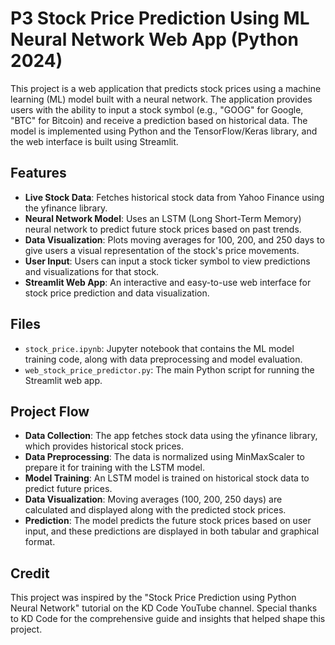 # P3 Stock Price Prediction Using ML Neural Network Web App (Python 2024)

This project is a web application that predicts stock prices using a machine learning (ML) model built with a neural network. The application provides users with the ability to input a stock symbol (e.g., "GOOG" for Google, "BTC" for Bitcoin) and receive a prediction based on historical data. The model is implemented using Python and the TensorFlow/Keras library, and the web interface is built using Streamlit.

## Features
- **Live Stock Data**: Fetches historical stock data from Yahoo Finance using the yfinance library.
- **Neural Network Model**: Uses an LSTM (Long Short-Term Memory) neural network to predict future stock prices based on past trends.
- **Data Visualization**: Plots moving averages for 100, 200, and 250 days to give users a visual representation of the stock's price movements.
- **User Input**: Users can input a stock ticker symbol to view predictions and visualizations for that stock.
- **Streamlit Web App**: An interactive and easy-to-use web interface for stock price prediction and data visualization.

## Files
- `stock_price.ipynb`: Jupyter notebook that contains the ML model training code, along with data preprocessing and model evaluation.
- `web_stock_price_predictor.py`: The main Python script for running the Streamlit web app.

## Project Flow
- **Data Collection**: The app fetches stock data using the yfinance library, which provides historical stock prices.
- **Data Preprocessing**: The data is normalized using MinMaxScaler to prepare it for training with the LSTM model.
- **Model Training**: An LSTM model is trained on historical stock data to predict future prices.
- **Data Visualization**: Moving averages (100, 200, 250 days) are calculated and displayed along with the predicted stock prices.
- **Prediction**: The model predicts the future stock prices based on user input, and these predictions are displayed in both tabular and graphical format.

## Credit
This project was inspired by the "Stock Price Prediction using Python Neural Network" tutorial on the KD Code YouTube channel. Special thanks to KD Code for the comprehensive guide and insights that helped shape this project.
